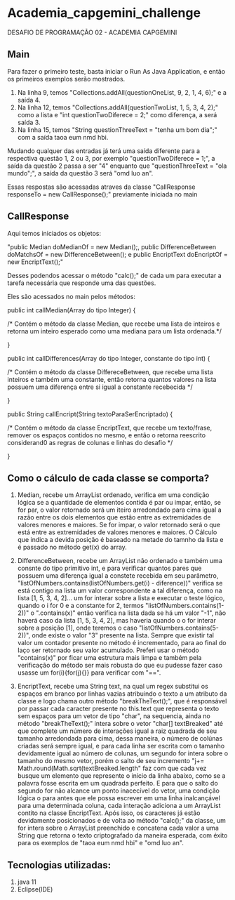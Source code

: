 # Academia_capgemini_challenge
DESAFIO DE PROGRAMAÇÃO 02 - ACADEMIA CAPGEMINI


## Main
Para fazer o primeiro teste, basta iniciar o Run As Java Application, e então os primeiros exemplos serão mostrados.
1. Na linha 9, temos "Collections.addAll(questionOneList, 9, 2, 1, 4, 6);" e a saída 4.
2. Na linha 12, temos "Collections.addAll(questionTwoList, 1, 5, 3, 4, 2);" como a lista e "int questionTwoDiferece = 2;" como diferença, a será saída 3.
3. Na linha 15, temos "String questionThreeText = "tenha um bom dia";" com a saída taoa eum nmd hbi.

Mudando qualquer das entradas já terá uma saída diferente para a respectiva questão 1, 2 ou 3, por exemplo "questionTwoDiferece = 1;", a saída da questão 2 passa a ser "4" enquanto que "questionThreeText = "ola mundo";", a saída da questão 3 será "omd luo an".


Essas respostas são acessadas atraves da classe "CallResponse responseTo = new CallResponse();" previamente iniciada no main


## CallResponse

Aqui temos iniciados os objetos:

"public Median doMedianOf = new Median();, public DifferenceBetween doMatchsOf = new DifferenceBetween(); e public EncriptText doEncriptOf = new EncriptText();"

Desses podendos acessar o método "calc();" de cada um para executar a tarefa necessária que responde uma das questões.

Eles são acessados no main pelos métodos:


public int callMedian(Array do tipo Integer)  {

  /* Contém o método da classe Median, que recebe uma lista de inteiros e retorna um inteiro esperado como uma mediana para um lista ordenada.*/
  
}


public int callDifferences(Array do tipo Integer, constante do tipo int)  {

  /* Contém o método da classe DiffereceBetween, que recebe uma lista inteiros e também uma constante, então retorna quantos valores na lista possuem uma diferença entre si igual a constante recebecida */
  
}


public String callEncript(String textoParaSerEncriptado)  {

  /* Contém o método da classe EncriptText, que recebe um texto/frase, remover os espaços contidos no mesmo, e então o retorna reescrito considerand0 as regras de colunas e linhas do desafio */
  
}


## Como o cálculo de cada classe se comporta?

1. Median, recebe um ArrayList<Integer> ordenado, verifica em uma condição lógica se a quantidade de elementos contida é par ou impar, então, se for par, o valor retornado será um iteiro arredondado para cima igual a razão entre os dois elementos que estão entre as extremidades de valores menores e maiores. Se for impar, o valor retornado será o que está entre as extremidades de valores menores e maiores. O Cálculo que indica a devida posição é baseado na metade do tamnho da lista e é passado no método get(x) do array.
  
  
2. DifferenceBetween, recebe um ArrayList<Integer> não ordenado e também uma consnte do tipo primitivo int, e para verificar quantos pares que possuem uma diferença igual a constete recebida em seu parâmetro, "listOfNumbers.contains(listOfNumbers.get(i) - diference))" verifica se está contigo na lista um valor correspondente a tal diferença, como na lista [1, 5, 3, 4, 2]... um for interar sobre a lista e executar o teste lógico, quando o i for 0 e a constante for 2, termos "listOfNumbers.contains(1-2))" o ".contains(x)"  então verifica na lista dada se há um valor "-1", não haverá caso da lista [1, 5, 3, 4, 2], mas haveria quando o o for interar sobre a posição [1], onde teremos o caso "listOfNumbers.contains(5-2))", onde existe o valor  "3" presente na lista. Sempre que existir tal valor um contador presente no método é incrementado, para ao final do laço ser retornado seu valor acumulado. Preferi usar o método "contains(x)" por ficar uma estrutura mais limpa e também pela verificação do método ser mais robusta do que eu pudesse fazer caso usasse um for(i){for(j){}} para verificar com "==".
  
  
3. EncriptText, recebe uma String text, na qual um regex substitui os espaços em branco por linhas vazias atribuindo o texto a um atributo da classe e logo chama outro método "breakTheText();", que é responsável por passar cada caracter presente no this.text que representa o texto sem espaços para um vetor de tipo "char", na sequencia, ainda no método "breakTheText();" intera sobre o vetor "char[] textBreaked" até que complete um número de interações igual a raiz quadrada de seu tamanho arredondada para cima, dessa maneira, o número de colúnas criadas será sempre igual, e para cada linha ser escrita com o tamanho devidamente igual ao número de colunas, um segundo for intera sobre o tamanho do mesmo vetor, porém o salto de seu incremento "j+= Math.round(Math.sqrt(textBreaked.length" faz com que cada vez busque um elemento que represente o início da linha abaixo, como se a palavra fosse escrita em um quadrada perfeito. E para que o salto do segundo for não alcance um ponto inacecível do vetor, uma condição lógica o para antes que ele possa escrever em uma linha inalcançável para uma determinada coluna, cada interação adiciona a um ArrayList<Character> contito na classe EncriptText. Após isso, os caracteres já estão devidamente posicionados e de volta ao método "calc();" da classe, um for intera sobre o ArrayList<Character> preenchido e concatena cada valor a uma String que retorna o texto criptografado da maneira esperada, com éxito para os exemplos de "taoa eum nmd hbi" e "omd luo an".
  
## Tecnologias utilizadas:
1. java 11
2. Eclipse(IDE)
  
